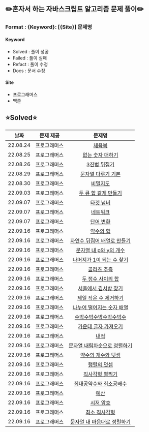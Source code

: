 ## ✏️혼자서 하는 자바스크립트 알고리즘 문제 풀이✏️

### Format : {Keyword}: [{Site}] 문제명

#### Keyword
- Solved : 풀이 성공
- Failed : 풀이 실패
- Refact : 풀이 수정
- Docs : 문서 수정

#### Site
- 프로그래머스
- 백준

## ⭐Solved⭐
|날짜|문제 제공|문제명|
|:-:|:-:|:-:|
|22.08.24|프로그래머스|[체육복](https://school.programmers.co.kr/learn/courses/30/lessons/42862)|
|22.08.25|프로그래머스|[없는 숫자 더하기](https://school.programmers.co.kr/learn/courses/30/lessons/86051)|
|22.08.26|프로그래머스|[3진법 뒤집기](https://school.programmers.co.kr/learn/courses/30/lessons/68935)|
|22.08.29|프로그래머스|[문자열 다루기 기본](https://school.programmers.co.kr/learn/courses/30/lessons/12918)|
|22.08.30|프로그래머스|[비밀지도](https://school.programmers.co.kr/learn/courses/30/lessons/17681)
|22.09.03|프로그래머스|[두 큐 합 같게 만들기](https://school.programmers.co.kr/learn/courses/30/lessons/118667#qna)|
|22.09.07|프로그래머스|[타겟 넘버](https://school.programmers.co.kr/learn/courses/30/lessons/43165)|
|22.09.07|프로그래머스|[네트워크](https://school.programmers.co.kr/learn/courses/30/lessons/43162)|
|22.09.07|프로그래머스|[단어 변환](https://school.programmers.co.kr/learn/courses/30/lessons/43163)|
|22.09.16|프로그래머스|[약수의 합](https://school.programmers.co.kr/learn/courses/30/lessons/12928)|
|22.09.16|프로그래머스|[자연수 뒤집어 배열로 만들기](https://school.programmers.co.kr/learn/courses/30/lessons/12932)|
|22.09.16|프로그래머스|[문자열 내 p와 y의 개수](https://school.programmers.co.kr/learn/courses/30/lessons/12916)|
|22.09.16|프로그래머스|[나머지가 1이 되는 수 찾기](https://school.programmers.co.kr/learn/courses/30/lessons/87389)|
|22.09.16|프로그래머스|[콜라츠 추측](https://school.programmers.co.kr/learn/courses/30/lessons/12943)|
|22.09.16|프로그래머스|[두 정수 사이의 합](https://school.programmers.co.kr/learn/courses/30/lessons/12912)|
|22.09.16|프로그래머스|[서울에서 김서방 찾기](https://school.programmers.co.kr/learn/courses/30/lessons/12919)|
|22.09.16|프로그래머스|[제일 작은 수 제거하기](https://school.programmers.co.kr/learn/courses/30/lessons/12935)|
|22.09.16|프로그래머스|[나누어 떨어지는 숫자 배열](https://school.programmers.co.kr/learn/courses/30/lessons/12910)|
|22.09.16|프로그래머스|[수박수박수박수박수박수](https://school.programmers.co.kr/learn/courses/30/lessons/12922)|
|22.09.16|프로그래머스|[가운데 글자 가져오기](https://school.programmers.co.kr/learn/courses/30/lessons/12903)|
|22.09.16|프로그래머스|[내적](https://school.programmers.co.kr/learn/courses/30/lessons/70128)|
|22.09.16|프로그래머스|[문자열 내림차순으로 정렬하기](https://school.programmers.co.kr/learn/courses/30/lessons/12917)|
|22.09.16|프로그래머스|[약수의 개수와 덧셈](https://school.programmers.co.kr/learn/courses/30/lessons/77884)|
|22.09.16|프로그래머스|[행렬의 덧셈](https://school.programmers.co.kr/learn/courses/30/lessons/12950)|
|22.09.16|프로그래머스|[직사각형 별찍기](https://school.programmers.co.kr/learn/courses/30/lessons/12969)|
|22.09.16|프로그래머스|[최대공약수와 최소공배수](https://school.programmers.co.kr/learn/courses/30/lessons/12940)|
|22.09.16|프로그래머스|[예산](https://school.programmers.co.kr/learn/courses/30/lessons/12982)|
|22.09.16|프로그래머스|[시저 암호](https://school.programmers.co.kr/learn/courses/30/lessons/12926)|
|22.09.16|프로그래머스|[최소 직사각형](https://school.programmers.co.kr/learn/courses/30/lessons/86491)|
|22.09.16|프로그래머스|[문자열 내 마음대로 정렬하기](https://school.programmers.co.kr/learn/courses/30/lessons/12915)|